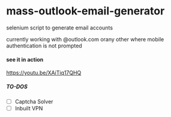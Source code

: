 # mass-outlook-email-generator
selenium script to generate email accounts

currently working with @outlook.com orany other where mobile authentication is not prompted


#### see it in action
https://youtu.be/XAiTiq17QHQ

##### TO-DOS
- [ ] Captcha Solver
- [ ] Inbuilt VPN

